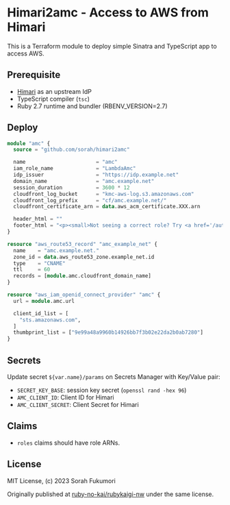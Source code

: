 # Himari2amc - Access to AWS from Himari

This is a Terraform module to deploy simple Sinatra and TypeScript app to access AWS.

## Prerequisite

- [Himari](https://github.com/sorah/himari) as an upstream IdP
- TypeScript compiler (`tsc`)
- Ruby 2.7 runtime and bundler (RBENV_VERSION=2.7)

## Deploy

```terraform
module "amc" {
  source = "github.com/sorah/himari2amc"

  name                       = "amc"
  iam_role_name              = "LambdaAmc"
  idp_issuer                 = "https://idp.example.net"
  domain_name                = "amc.example.net"
  session_duration           = 3600 * 12
  cloudfront_log_bucket      = "kmc-aws-log.s3.amazonaws.com"
  cloudfront_log_prefix      = "cf/amc.example.net/"
  cloudfront_certificate_arn = data.aws_acm_certificate.XXX.arn

  header_html = ""
  footer_html = "<p><small>Not seeing a correct role? Try <a href='/auth/himari?prompt=login'>Reauthenticate</a>. | <a href='https://github.com/sorah/himari2amc'>Source</a></small></p>"
}

resource "aws_route53_record" "amc_example_net" {
  name    = "amc.example.net."
  zone_id = data.aws_route53_zone.example_net.id
  type    = "CNAME"
  ttl     = 60
  records = [module.amc.cloudfront_domain_name]
}

resource "aws_iam_openid_connect_provider" "amc" {
  url = module.amc.url

  client_id_list = [
    "sts.amazonaws.com",
  ]
  thumbprint_list = ["9e99a48a9960b14926bb7f3b02e22da2b0ab7280"]
}
```

## Secrets

Update secret `${var.name}/params` on Secrets Manager with Key/Value pair:

- `SECRET_KEY_BASE`: session key secret (`openssl rand -hex 96`)
- `AMC_CLIENT_ID`: Client ID for Himari
- `AMC_CLIENT_SECRET`: Client Secret for Himari

## Claims

- `roles` claims should have role ARNs.


## License

MIT License, (c) 2023 Sorah Fukumori

Originally published at [ruby-no-kai/rubykaigi-nw](https://github.com/ruby-no-kai/rubykaigi-nw/tree/master/tf/amc) under the same license.
